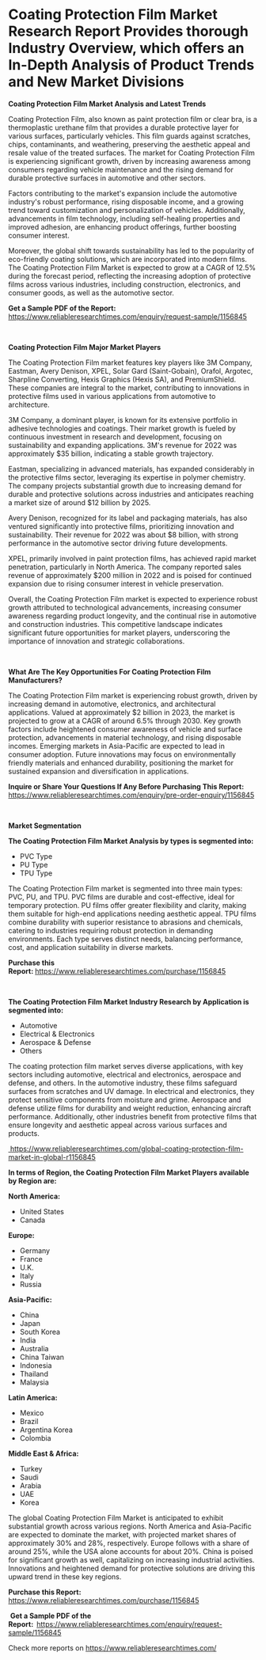<p><h1>Coating Protection Film Market Research Report Provides thorough Industry Overview, which offers an In-Depth Analysis of Product Trends and New Market Divisions</h1></p><p><strong>Coating Protection Film Market Analysis and Latest Trends</strong></p>
<p><p>Coating Protection Film, also known as paint protection film or clear bra, is a thermoplastic urethane film that provides a durable protective layer for various surfaces, particularly vehicles. This film guards against scratches, chips, contaminants, and weathering, preserving the aesthetic appeal and resale value of the treated surfaces. The market for Coating Protection Film is experiencing significant growth, driven by increasing awareness among consumers regarding vehicle maintenance and the rising demand for durable protective surfaces in automotive and other sectors.</p><p>Factors contributing to the market's expansion include the automotive industry's robust performance, rising disposable income, and a growing trend toward customization and personalization of vehicles. Additionally, advancements in film technology, including self-healing properties and improved adhesion, are enhancing product offerings, further boosting consumer interest. </p><p>Moreover, the global shift towards sustainability has led to the popularity of eco-friendly coating solutions, which are incorporated into modern films. The Coating Protection Film Market is expected to grow at a CAGR of 12.5% during the forecast period, reflecting the increasing adoption of protective films across various industries, including construction, electronics, and consumer goods, as well as the automotive sector.</p></p>
<p><strong>Get a Sample PDF of the Report:&nbsp;</strong> <a href="https://www.reliableresearchtimes.com/enquiry/request-sample/1156845?utm_campaign=2252&utm_medium=2&utm_source=Github&utm_content=ia&utm_term=21032025&utm_id=coating-protection-film">https://www.reliableresearchtimes.com/enquiry/request-sample/1156845</a></p>
<p>&nbsp;</p>
<p><strong>Coating Protection Film Major Market Players</strong></p>
<p><p>The Coating Protection Film market features key players like 3M Company, Eastman, Avery Denison, XPEL, Solar Gard (Saint-Gobain), Orafol, Argotec, Sharpline Converting, Hexis Graphics (Hexis SA), and PremiumShield. These companies are integral to the market, contributing to innovations in protective films used in various applications from automotive to architecture.</p><p>3M Company, a dominant player, is known for its extensive portfolio in adhesive technologies and coatings. Their market growth is fueled by continuous investment in research and development, focusing on sustainability and expanding applications. 3M's revenue for 2022 was approximately $35 billion, indicating a stable growth trajectory.</p><p>Eastman, specializing in advanced materials, has expanded considerably in the protective films sector, leveraging its expertise in polymer chemistry. The company projects substantial growth due to increasing demand for durable and protective solutions across industries and anticipates reaching a market size of around $12 billion by 2025.</p><p>Avery Denison, recognized for its label and packaging materials, has also ventured significantly into protective films, prioritizing innovation and sustainability. Their revenue for 2022 was about $8 billion, with strong performance in the automotive sector driving future developments.</p><p>XPEL, primarily involved in paint protection films, has achieved rapid market penetration, particularly in North America. The company reported sales revenue of approximately $200 million in 2022 and is poised for continued expansion due to rising consumer interest in vehicle preservation.</p><p>Overall, the Coating Protection Film market is expected to experience robust growth attributed to technological advancements, increasing consumer awareness regarding product longevity, and the continual rise in automotive and construction industries. This competitive landscape indicates significant future opportunities for market players, underscoring the importance of innovation and strategic collaborations.</p></p>
<p>&nbsp;</p>
<p><strong>What Are The Key Opportunities For Coating Protection Film Manufacturers?</strong></p>
<p><p>The Coating Protection Film market is experiencing robust growth, driven by increasing demand in automotive, electronics, and architectural applications. Valued at approximately $2 billion in 2023, the market is projected to grow at a CAGR of around 6.5% through 2030. Key growth factors include heightened consumer awareness of vehicle and surface protection, advancements in material technology, and rising disposable incomes. Emerging markets in Asia-Pacific are expected to lead in consumer adoption. Future innovations may focus on environmentally friendly materials and enhanced durability, positioning the market for sustained expansion and diversification in applications.</p></p>
<p><strong>Inquire or Share Your Questions If Any Before Purchasing This Report:</strong> <a href="https://www.reliableresearchtimes.com/enquiry/pre-order-enquiry/1156845?utm_campaign=2252&utm_medium=2&utm_source=Github&utm_content=ia&utm_term=21032025&utm_id=coating-protection-film">https://www.reliableresearchtimes.com/enquiry/pre-order-enquiry/1156845</a></p>
<p>&nbsp;</p>
<p><strong>Market Segmentation</strong></p>
<p><strong>The Coating Protection Film Market Analysis by types is segmented into:</strong></p>
<p><ul><li>PVC Type</li><li>PU Type</li><li>TPU Type</li></ul></p>
<p><p>The Coating Protection Film market is segmented into three main types: PVC, PU, and TPU. PVC films are durable and cost-effective, ideal for temporary protection. PU films offer greater flexibility and clarity, making them suitable for high-end applications needing aesthetic appeal. TPU films combine durability with superior resistance to abrasions and chemicals, catering to industries requiring robust protection in demanding environments. Each type serves distinct needs, balancing performance, cost, and application suitability in diverse markets.</p></p>
<p><strong>Purchase this Report:&nbsp;</strong><a href="https://www.reliableresearchtimes.com/purchase/1156845?utm_campaign=2252&utm_medium=2&utm_source=Github&utm_content=ia&utm_term=21032025&utm_id=coating-protection-film">https://www.reliableresearchtimes.com/purchase/1156845</a></p>
<p>&nbsp;</p>
<p><strong>The Coating Protection Film Market Industry Research by Application is segmented into:</strong></p>
<p><ul><li>Automotive</li><li>Electrical & Electronics</li><li>Aerospace & Defense</li><li>Others</li></ul></p>
<p><p>The coating protection film market serves diverse applications, with key sectors including automotive, electrical and electronics, aerospace and defense, and others. In the automotive industry, these films safeguard surfaces from scratches and UV damage. In electrical and electronics, they protect sensitive components from moisture and grime. Aerospace and defense utilize films for durability and weight reduction, enhancing aircraft performance. Additionally, other industries benefit from protective films that ensure longevity and aesthetic appeal across various surfaces and products.</p></p>
<p><a href="https://www.reliableresearchtimes.com/global-coating-protection-film-market-in-global-r1156845?utm_campaign=2252&utm_medium=2&utm_source=Github&utm_content=ia&utm_term=21032025&utm_id=coating-protection-film">&nbsp;https://www.reliableresearchtimes.com/global-coating-protection-film-market-in-global-r1156845</a></p>
<p><strong>In terms of Region, the Coating Protection Film Market Players available by Region are:</strong></p>
<p>
    <p> <strong> North America: </strong>
        <ul>
            <li>United States</li>
            <li>Canada</li>
        </ul>
        </p> 
    <p> <strong> Europe: </strong>
        <ul>
            <li>Germany</li>
            <li>France</li>
            <li>U.K.</li>
            <li>Italy</li>
            <li>Russia</li>
        </ul>
        </p> 
    <p> <strong> Asia-Pacific: </strong>
        <ul>
            <li>China</li>
            <li>Japan</li>
            <li>South Korea</li>
            <li>India</li>
            <li>Australia</li>
            <li>China Taiwan</li>
            <li>Indonesia</li>
            <li>Thailand</li>
            <li>Malaysia</li>
        </ul>
        </p> 
    <p> <strong> Latin America: </strong>
        <ul>
            <li>Mexico</li>
            <li>Brazil</li>
            <li>Argentina Korea</li>
            <li>Colombia</li>
        </ul>
        </p> 
    <p> <strong> Middle East & Africa: </strong>
        <ul>
            <li>Turkey</li>
            <li>Saudi</li>
            <li>Arabia</li>
            <li>UAE</li>
            <li>Korea</li>
        </ul>
    </p>
    </p>
<p><p>The global Coating Protection Film Market is anticipated to exhibit substantial growth across various regions. North America and Asia-Pacific are expected to dominate the market, with projected market shares of approximately 30% and 28%, respectively. Europe follows with a share of around 25%, while the USA alone accounts for about 20%. China is poised for significant growth as well, capitalizing on increasing industrial activities. Innovations and heightened demand for protective solutions are driving this upward trend in these key regions.</p></p>
<p><strong>Purchase this Report: </strong><a href="https://www.reliableresearchtimes.com/purchase/1156845?utm_campaign=2252&utm_medium=2&utm_source=Github&utm_content=ia&utm_term=21032025&utm_id=coating-protection-film">https://www.reliableresearchtimes.com/purchase/1156845</a></p>
<p>&nbsp;<strong>Get a Sample PDF of the Report:&nbsp;&nbsp;</strong><a href="https://www.reliableresearchtimes.com/enquiry/request-sample/1156845?utm_campaign=2252&utm_medium=2&utm_source=Github&utm_content=ia&utm_term=21032025&utm_id=coating-protection-film">https://www.reliableresearchtimes.com/enquiry/request-sample/1156845</a></p>
<p><strong></strong></p>
<p>Check more reports on <a href="https://www.reliableresearchtimes.com/?utm_campaign=2252&utm_medium=2&utm_source=Github&utm_content=ia&utm_term=21032025&utm_id=coating-protection-film">https://www.reliableresearchtimes.com/</a></p>